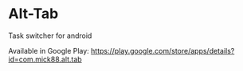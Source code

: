 Alt-Tab
=======

Task switcher for android

Available in Google Play:
https://play.google.com/store/apps/details?id=com.mick88.alt.tab
